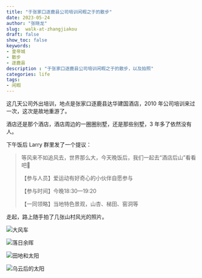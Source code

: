 ```yaml
---
title: "于张家口逐鹿县公司培训闲暇之于的散步"
date: 2023-05-24
author: "张晓龙"
slug:  walk-at-zhangjiakou
draft: false
show_toc: false
keywords:
- 皇帝城
- 散步
- 逐鹿县
description : "于张家口逐鹿县公司培训闲暇之于的散步，以及拍照"
categories: life
tags: 
- 闲暇
---
```


这几天公司外出培训，地点是张家口逐鹿县达华建国酒店，2010 年公司培训来过一次，这次是故地重游了。

酒店还是那个酒店，酒店周边的一圈圈别墅，还是那些别墅，3 年多了依然没有人。

下午饭后 Larry 群里发了一个提议：

> 等风来不如追风去，世界那么大，今天晚饭后，我们一起去“酒店后山”看看吧👣
>
> 【参与人员】爱运动有好奇心的小伙伴自愿参与
> 
> 【参与时间】今晚18:30—19:20
> 
> 【一同领略】当地特色景观，山杏、梯田、窑洞等
>

走起，路上随手拍了几张山村风光的照片。

![大风车](https://media.techwhims.com/techwhims/2023/%E5%A4%A7%E9%A3%8E%E8%BD%A6.jpeg)

![落日余晖](https://media.techwhims.com/techwhims/2023/f8eb83aebfc44c9cb148cd3b91d65564.jpeg)

![田地和太阳](https://media.techwhims.com/techwhims/2023/2c24413356e141d5a15ea6a9ffe1cd4d.jpeg)

![乌云后的太阳](https://media.techwhims.com/techwhims/2023/%E4%B9%8C%E4%BA%91%E5%90%8E%E7%9A%84%E5%A4%AA%E9%98%B3.jpeg)
